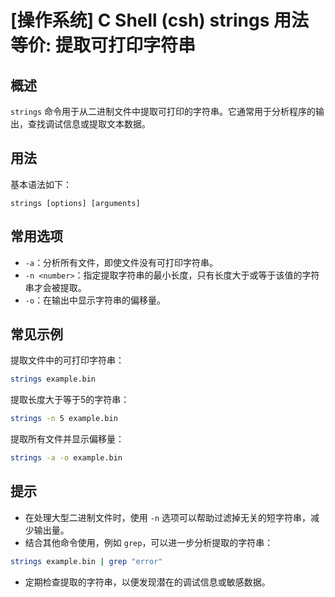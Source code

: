 # [操作系统] C Shell (csh) strings 用法等价: 提取可打印字符串

## 概述
`strings` 命令用于从二进制文件中提取可打印的字符串。它通常用于分析程序的输出，查找调试信息或提取文本数据。

## 用法
基本语法如下：
```
strings [options] [arguments]
```

## 常用选项
- `-a`：分析所有文件，即使文件没有可打印字符串。
- `-n <number>`：指定提取字符串的最小长度，只有长度大于或等于该值的字符串才会被提取。
- `-o`：在输出中显示字符串的偏移量。

## 常见示例
提取文件中的可打印字符串：
```bash
strings example.bin
```

提取长度大于等于5的字符串：
```bash
strings -n 5 example.bin
```

提取所有文件并显示偏移量：
```bash
strings -a -o example.bin
```

## 提示
- 在处理大型二进制文件时，使用 `-n` 选项可以帮助过滤掉无关的短字符串，减少输出量。
- 结合其他命令使用，例如 `grep`，可以进一步分析提取的字符串：
```bash
strings example.bin | grep "error"
```
- 定期检查提取的字符串，以便发现潜在的调试信息或敏感数据。
